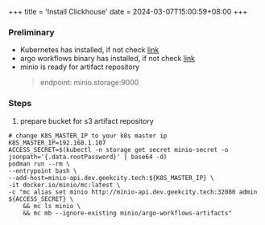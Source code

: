 +++
title = 'Install Clickhouse'
date = 2024-03-07T15:00:59+08:00
+++

### Preliminary
- Kubernetes has installed, if not check [link]()
- argo workflows binary has installed, if not check [link]()
- minio is ready for artifact repository
    > endpoint: minio.storage:9000

### Steps
1. prepare bucket for s3 artifact repository
```shell
# change K8S_MASTER_IP to your k8s master ip
K8S_MASTER_IP=192.168.1.107
ACCESS_SECRET=$(kubectl -n storage get secret minio-secret -o jsonpath='{.data.rootPassword}' | base64 -d)
podman run --rm \
--entrypoint bash \
--add-host=minio-api.dev.geekcity.tech:${K8S_MASTER_IP} \
-it docker.io/minio/mc:latest \
-c "mc alias set minio http://minio-api.dev.geekcity.tech:32080 admin ${ACCESS_SECRET} \
    && mc ls minio \
    && mc mb --ignore-existing minio/argo-workflows-artifacts"


```